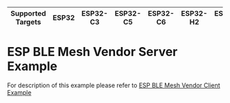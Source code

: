 | Supported Targets | ESP32 | ESP32-C3 | ESP32-C5 | ESP32-C6 | ESP32-H2 | ESP32-S3 |
| ----------------- | ----- | -------- | -------- | -------- | -------- | -------- |

ESP BLE Mesh Vendor Server Example
==================================

For description of this example please refer to [ESP BLE Mesh Vendor Client Example](../vendor_client/README.md)
